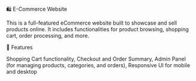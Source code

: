 🛍️ E-Commerce Website

This is a full-featured eCommerce website built to showcase and sell products online. It includes functionalities for product browsing, shopping cart, order processing, and more.

🚀 Features

Shopping Cart functionality,
Checkout and Order Summary,
Admin Panel (for managing products, categories, and orders),
Responsive UI for mobile and desktop
